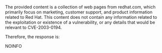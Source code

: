 The provided content is a collection of web pages from redhat.com, which primarily focus on marketing, customer support, and product information related to Red Hat. This content does not contain any information related to the exploitation or existence of a vulnerability, or any details that would be relevant to CVE-2003-0194.

Therefore, the response is:

NOINFO